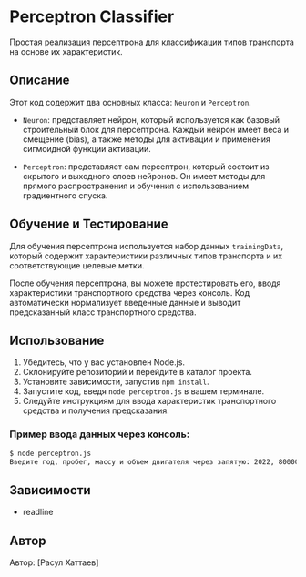# Perceptron Classifier

Простая реализация персептрона для классификации типов транспорта на основе их характеристик.

## Описание

Этот код содержит два основных класса: `Neuron` и `Perceptron`.

- `Neuron`: представляет нейрон, который используется как базовый строительный блок для персептрона. Каждый нейрон имеет веса и смещение (bias), а также методы для активации и применения сигмоидной функции активации.

- `Perceptron`: представляет сам персептрон, который состоит из скрытого и выходного слоев нейронов. Он имеет методы для прямого распространения и обучения с использованием градиентного спуска.

## Обучение и Тестирование

Для обучения персептрона используется набор данных `trainingData`, который содержит характеристики различных типов транспорта и их соответствующие целевые метки.

После обучения персептрона, вы можете протестировать его, вводя характеристики транспортного средства через консоль. Код автоматически нормализует введенные данные и выводит предсказанный класс транспортного средства.

## Использование

1. Убедитесь, что у вас установлен Node.js.
2. Склонируйте репозиторий и перейдите в каталог проекта.
3. Установите зависимости, запустив `npm install`.
4. Запустите код, введя `node perceptron.js` в вашем терминале.
5. Следуйте инструкциям для ввода характеристик транспортного средства и получения предсказания.

### Пример ввода данных через консоль:

```bash
$ node perceptron.js
Введите год, пробег, массу и объем двигателя через запятую: 2022, 80000, 1.8, 2
```

## Зависимости

- readline

## Автор

Автор: [Расул Хаттаев]

